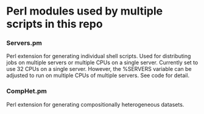 # Perl modules used by multiple scripts in this repo

### Servers.pm
Perl extension for generating individual shell scripts. Used for distributing jobs on multiple servers or multiple CPUs on a single server. Currently set to use 32 CPUs on a single server. However, the %SERVERS variable can be adjusted to run on multiple CPUs of multiple servers. See code for detail.

### CompHet.pm
Perl extension for generating compositionally heterogeneous datasets.

